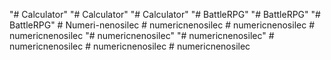 "# Calculator" 
"# Calculator" 
"# Calculator" 
"# BattleRPG" 
"# BattleRPG" 
"# BattleRPG" 
#   N u m e r i - n e n o s i l e c  
 #   n u m e r i c n e n o s i l e c  
 #   n u m e r i c n e n o s i l e c  
 #   n u m e r i c n e n o s i l e c  
 "# numericnenosilec" 
"# numericnenosilec" 
#   n u m e r i c n e n o s i l e c  
 #   n u m e r i c n e n o s i l e c  
 #   n u m e r i c n e n o s i l e c  
 